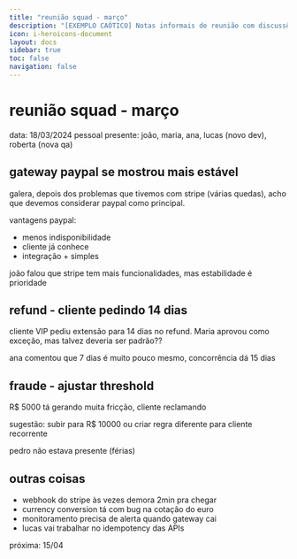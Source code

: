 ```yaml
---
title: "reunião squad - março"
description: "[EXEMPLO CAÓTICO] Notas informais de reunião com discussões dispersas"
icon: i-heroicons-document
layout: docs
sidebar: true
toc: false
navigation: false
---
```


# reunião squad - março

data: 18/03/2024
pessoal presente: joão, maria, ana, lucas (novo dev), roberta (nova qa)

## gateway paypal se mostrou mais estável

galera, depois dos problemas que tivemos com stripe (várias quedas), acho que devemos considerar paypal como principal.

vantagens paypal:
- menos indisponibilidade 
- cliente já conhece
- integração + simples

joão falou que stripe tem mais funcionalidades, mas estabilidade é prioridade

## refund - cliente pedindo 14 dias

cliente VIP pediu extensão para 14 dias no refund. Maria aprovou como exceção, mas talvez deveria ser padrão?? 

ana comentou que 7 dias é muito pouco mesmo, concorrência dá 15 dias

## fraude - ajustar threshold

R$ 5000 tá gerando muita fricção, cliente reclamando

sugestão: subir para R$ 10000 ou criar regra diferente para cliente recorrente

pedro não estava presente (férias)

## outras coisas
- webhook do stripe às vezes demora 2min pra chegar
- currency conversion tá com bug na cotação do euro  
- monitoramento precisa de alerta quando gateway cai
- lucas vai trabalhar no idempotency das APIs

próxima: 15/04